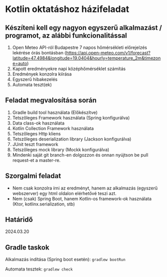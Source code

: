 # Kotlin oktatáshoz házifeladat

## Készíteni kell egy nagyon egyszerű alkalmazást / programot, az alábbi funkcionalitással
1. Open Meteo API-ról Budapestre 7 napos hőmérsékleti előrejelzés lekérése órás bontásban (https://api.open-meteo.com/v1/forecast?latitude=47.4984&longitude=19.0404&hourly=temperature_2m&timezone=auto)
2. Kapott eredményekre napi középhőmérséklet számítás
3. Eredmények konzolra kiírása
4. Egyszerű hibakezelés
5. Automata teszt(ek)

## Feladat megvalosítása során
1. Gradle build tool használata (Előkészítve) 
2. Tetszőleges Framework használata (Spring konfigurálva)
3. Data class-ok használata
4. Kotlin Collection Framework használata
5. Tetszőleges Http kliens
6. Tetszőleges deserialization library (Jackson konfigurálva)
7. JUnit teszt framework
8. Tetszőleges mock library (Mockk konfigurálva)
9. Mindenki saját git branch-en dolgozzon és onnan nyújtson be pull request-et a master-re.

## Szorgalmi feladat
- Nem csak konzolra írni az eredményt, hanem az alkalmazás (egyszerű webszerver) egy html oldalon elérhetővé teszi azt.
- Nem (csak) Spring Boot, hanem Kotlin-os framework-ok használata (Ktor, kotlinx.serialization, stb)

## Határidő
2024.03.20

## Gradle taskok

Alkalmazás indítása (Spring boot esetén): `gradlew bootRun`

Automata tesztek: `gradlew check`


